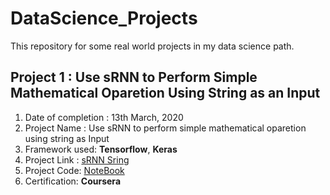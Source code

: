 # DataScience_Projects
This repository  for some real world projects in my data science path.

## Project 1 : Use sRNN to Perform Simple Mathematical Oparetion Using String as an Input
1. Date of completion : 13th March, 2020
2. Project Name : Use sRNN to perform simple mathematical oparetion using string as Input
3. Framework used: **Tensorflow**, **Keras** 
3. Project Link : [sRNN Sring](https://github.com/recervictory/DataScience_Projects/tree/master/Rhyme_RNN) 
4. Project Code: [NoteBook](https://github.com/recervictory/DataScience_Projects/blob/master/Rhyme_RNN/sRNN.ipynb)
5. Certification: __Coursera__
